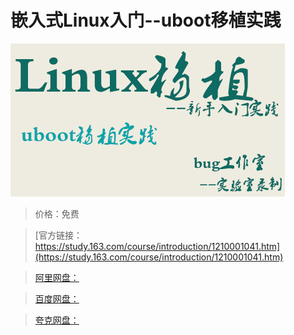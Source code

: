 # 嵌入式Linux入门--uboot移植实践

![img](../../../assets/study163/free/54ae810c19fa4ea3b6ae05488a0514e0.jpg)

> 价格：免费

> [官方链接：https://study.163.com/course/introduction/1210001041.htm](https://study.163.com/course/introduction/1210001041.htm)

> [阿里网盘：]()

> [百度网盘：]()

> [夸克网盘：]()
